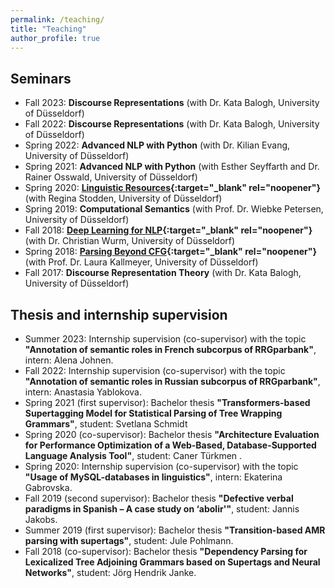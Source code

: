 ```yaml
---
permalink: /teaching/
title: "Teaching"
author_profile: true
---
```


## Seminars

- Fall 2023: **Discourse Representations** (with Dr. Kata Balogh, University of Düsseldorf)
- Fall 2022: **Discourse Representations** (with Dr. Kata Balogh, University of Düsseldorf)
- Spring 2022: **Advanced NLP with Python** (with Dr. Kilian Evang, University of Düsseldorf)
- Spring 2021: **Advanced NLP with Python** (with Esther Seyffarth and Dr. Rainer Osswald, University of Düsseldorf)
- Spring 2020: **[Linguistic Resources](https://user.phil.hhu.de/bladier/linguistic_resources/){:target="_blank" rel="noopener"}** (with Regina Stodden, University of Düsseldorf)
- Spring 2019: **Computational Semantics** (with Prof. Dr. Wiebke Petersen, University of Düsseldorf)
- Fall 2018: **[Deep Learning for NLP](https://user.phil.hhu.de/bladier/deep_learning_nlp/){:target="_blank" rel="noopener"}** (with Dr. Christian Wurm, University of Düsseldorf)
- Spring 2018: **[Parsing Beyond CFG](https://user.phil.hhu.de/kallmeyer/teaching/parsing-beyond-cfg-sommer-2018/){:target="_blank" rel="noopener"}** (with Prof. Dr. Laura Kallmeyer, University of Düsseldorf)
- Fall 2017: **Discourse Representation Theory** (with Dr. Kata Balogh, University of Düsseldorf)

## Thesis and internship supervision 

- Summer 2023: Internship supervision (co-supervisor) with the topic **"Annotation of semantic roles in French subcorpus of RRGparbank"**, intern: Alena Johnen.
- Fall 2022: Internship supervision (co-supervisor) with the topic **"Annotation of semantic roles in Russian subcorpus of RRGparbank"**, intern: Anastasia Yablokova.
- Spring 2021 (first supervisor): Bachelor thesis **"Transformers-based Supertagging Model for Statistical Parsing of Tree Wrapping Grammars"**, student: Svetlana Schmidt
- Spring 2020 (co-supervisor): Bachelor thesis **"Architecture Evaluation for Performance Optimization of a Web-Based, Database-Supported Language Analysis Tool"**, student: Caner Türkmen .
- Spring 2020: Internship supervision (co-supervisor) with the topic **"Usage of MySQL-databases in linguistics"**, intern: Ekaterina Gabrovska.
- Fall 2019 (second supervisor): Bachelor thesis **"Defective verbal paradigms in Spanish – A case study on ‘abolir'"**, student: Jannis Jakobs. 
- Summer 2019 (first supervisor): Bachelor thesis **"Transition-based AMR parsing with supertags"**, student: Jule Pohlmann.
- Fall 2018 (co-supervisor): Bachelor thesis **"Dependency Parsing for Lexicalized Tree Adjoining Grammars based on Supertags and Neural Networks"**, student: Jörg Hendrik Janke.